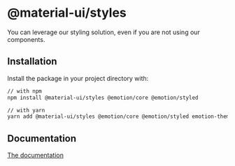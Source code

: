 # @material-ui/styles

You can leverage our styling solution, even if you are not using our components.

## Installation

Install the package in your project directory with:

```sh
// with npm
npm install @material-ui/styles @emotion/core @emotion/styled

// with yarn
yarn add @material-ui/styles @emotion/core @emotion/styled emotion-theming
```

## Documentation

[The documentation](https://material-ui.com/styles/basics/)
